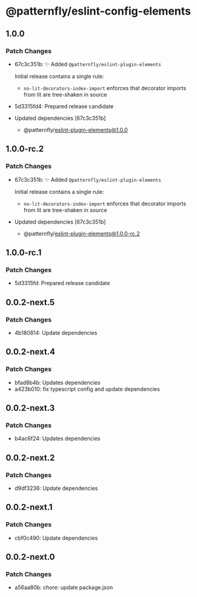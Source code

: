 # @patternfly/eslint-config-elements

## 1.0.0

### Patch Changes

- 67c3c351b: ✨ Added `@patternfly/eslint-plugin-elements`

  Initial release contains a single rule:

  - `no-lit-decorators-index-import` enforces that decorator imports from lit are
    tree-shaken in source

- 5d3315fd4: Prepared release candidate
- Updated dependencies [67c3c351b]
  - @patternfly/eslint-plugin-elements@1.0.0

## 1.0.0-rc.2

### Patch Changes

- 67c3c351b: ✨ Added `@patternfly/eslint-plugin-elements`

  Initial release contains a single rule:

  - `no-lit-decorators-index-import` enforces that decorator imports from lit are
    tree-shaken in source

- Updated dependencies [67c3c351b]
  - @patternfly/eslint-plugin-elements@1.0.0-rc.2

## 1.0.0-rc.1

### Patch Changes

- 5d3315fd: Prepared release candidate

## 0.0.2-next.5

### Patch Changes

- 4b180814: Update dependencies

## 0.0.2-next.4

### Patch Changes

- bfad8b4b: Updates dependencies
- a423b010: fix typescript config and update dependencies

## 0.0.2-next.3

### Patch Changes

- b4ac6f24: Updates dependencies

## 0.0.2-next.2

### Patch Changes

- d9df3236: Update dependencies

## 0.0.2-next.1

### Patch Changes

- cbf0c490: Update dependencies

## 0.0.2-next.0

### Patch Changes

- a56aa80b: chore: update package.json
